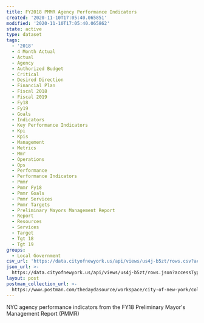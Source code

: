 ```yaml
---
title: FY2018 PMMR Agency Performance Indicators
created: '2020-11-10T17:05:40.065851'
modified: '2020-11-10T17:05:40.065862'
state: active
type: dataset
tags:
  - '2018'
  - 4 Month Actual
  - Actual
  - Agency
  - Authorized Budget
  - Critical
  - Desired Direction
  - Financial Plan
  - Fiscal 2018
  - Fiscal 2019
  - Fy18
  - Fy19
  - Goals
  - Indicators
  - Key Performance Indicators
  - Kpi
  - Kpis
  - Management
  - Metrics
  - Mmr
  - Operations
  - Ops
  - Performance
  - Performance Indicators
  - Pmmr
  - Pmmr Fy18
  - Pmmr Goals
  - Pmmr Services
  - Pmmr Targets
  - Preliminary Mayors Management Report
  - Report
  - Resources
  - Services
  - Target
  - Tgt 18
  - Tgt 19
groups:
  - Local Government
csv_url: 'https://data.cityofnewyork.us/api/views/us4j-b5zt/rows.csv?accessType=DOWNLOAD'
json_url: >-
  https://data.cityofnewyork.us/api/views/us4j-b5zt/rows.json?accessType=DOWNLOAD
layout: post
postman_collection_url: >-
  https://www.postman.com/thedaydasource/workspace/city-of-new-york/collection/15909983-d1d43e0d-395a-469f-abb4-3e11042ef2c3
---
```

NYC agency performance indicators from the FY18 Preliminary Mayor's Management Report (PMMR)
